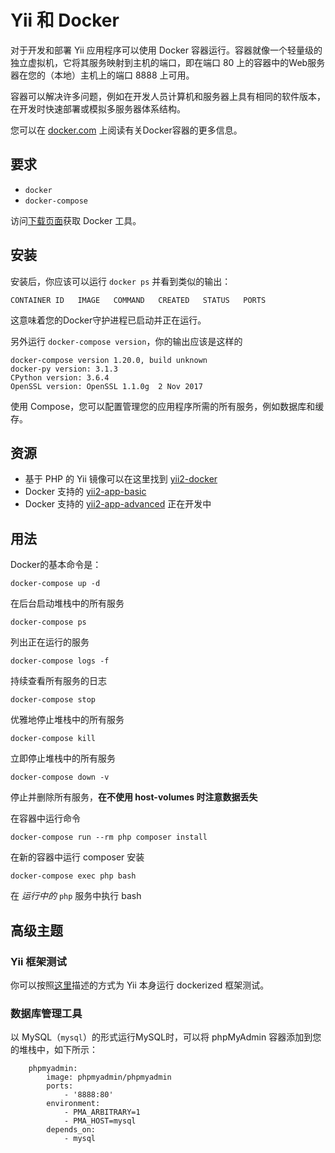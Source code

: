 Yii 和 Docker
=============

对于开发和部署 Yii 应用程序可以使用 Docker 容器运行。容器就像一个轻量级的独立虚拟机，它将其服务映射到主机的端口，即在端口 80 上的容器中的Web服务器在您的（本地）主机上的端口 8888 上可用。

容器可以解决许多问题，例如在开发人员计算机和服务器上具有相同的软件版本，在开发时快速部署或模拟多服务器体系结构。

您可以在 [docker.com](https://www.docker.com/why-docker) 上阅读有关Docker容器的更多信息。

## 要求

- `docker`
- `docker-compose`

访问[下载页面](https://www.docker.com/community-edition)获取 Docker 工具。

## 安装

安装后，你应该可以运行 `docker ps` 并看到类似的输出：

```
CONTAINER ID   IMAGE   COMMAND   CREATED   STATUS   PORTS
```

这意味着您的Docker守护进程已启动并正在运行。

另外运行 `docker-compose version`，你的输出应该是这样的

```
docker-compose version 1.20.0, build unknown
docker-py version: 3.1.3
CPython version: 3.6.4
OpenSSL version: OpenSSL 1.1.0g  2 Nov 2017
```

使用 Compose，您可以配置管理您的应用程序所需的所有服务，例如数据库和缓存。

## 资源

- 基于 PHP 的 Yii 镜像可以在这里找到 [yii2-docker](https://github.com/yiisoft/yii2-docker)
- Docker 支持的 [yii2-app-basic](https://github.com/yiisoft/yii2-app-basic#install-with-docker)
- Docker 支持的 [yii2-app-advanced](https://github.com/yiisoft/yii2-app-advanced/pull/347) 正在开发中

## 用法

Docker的基本命令是：

    docker-compose up -d
    
在后台启动堆栈中的所有服务

    docker-compose ps
    
列出正在运行的服务

    docker-compose logs -f
    
持续查看所有服务的日志

    docker-compose stop
    
优雅地停止堆栈中的所有服务

    docker-compose kill
    
立即停止堆栈中的所有服务

    docker-compose down -v
    
停止并删除所有服务，**在不使用 host-volumes 时注意数据丢失**

在容器中运行命令

    docker-compose run --rm php composer install
    
在新的容器中运行 composer 安装

    docker-compose exec php bash
    
在 *运行中的* `php` 服务中执行 bash


## 高级主题

### Yii 框架测试

你可以按照[这里](https://github.com/yiisoft/yii2/blob/master/tests/README.md#dockerized-testing)描述的方式为 Yii 本身运行 dockerized 框架测试。

### 数据库管理工具

以 MySQL（`mysql`）的形式运行MySQL时，可以将 phpMyAdmin 容器添加到您的堆栈中，如下所示：

```
    phpmyadmin:
        image: phpmyadmin/phpmyadmin
        ports:
            - '8888:80'
        environment:
            - PMA_ARBITRARY=1
            - PMA_HOST=mysql
        depends_on:
            - mysql
```
